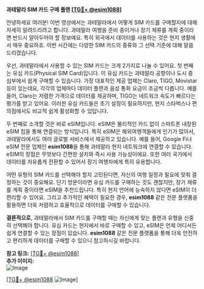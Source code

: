 **과테말라 SIM 카드 구매 플랜 [[TG💪+ @esim1088](https://t.me/s/esim1088)]**

안녕하세요 여러분! 이번 영상에서는 과테말라에서 어떻게 SIM 카드를 구매할지에 대해 자세히 알려드리려고 합니다. 과테말라 여행을 준비 중이거나 장기 체류를 계획 중이라면 반드시 알아두어야 할 정보예요. 특히 외국에서 데이터를 사용하는 것은 현지 생활에서 매우 중요하죠. 이번 시간에는 다양한 SIM 카드의 종류와 그 선택 기준에 대해 말씀드리겠습니다.

우선, 과테말라에서 사용할 수 있는 SIM 카드는 크게 2가지로 나눌 수 있어요. 첫 번째는 유심 카드(Physical SIM Card)입니다. 이 유심 카드는 과테말라 공항이나 도시 중심부에서 쉽게 구매할 수 있습니다. 가장 대표적인 제공 업체는 Claro, TIGO, Movistar 등이 있는데요, 각각의 업체마다 데이터 플랜과 음성 통화 요금이 조금씩 다릅니다. 예를 들어, Claro는 저렴한 가격으로 데이터를 제공하며, TIGO는 네트워크 속도가 빠르다는 평가를 받고 있어요. 이러한 유심 카드들은 초기 설정이 필요하지만, 현지 스타벅스나 편의점에서도 비교적 쉽게 활성화할 수 있답니다.

두 번째로 소개할 것은 바로 eSIM입니다. eSIM은 물리적인 카드 없이 스마트폰 내장된 eSIM 칩을 통해 연결되는 방식입니다. 특히 eSIM은 해외여행객들에게 인기가 많아서, 과테말라에서도 여러 글로벌 서비스에서 제공하고 있습니다. 예를 들어, Google Fi나 eSIM 전문 업체인 **esim1088**을 통해 과테말라 현지 네트워크에 연결할 수 있습니다. eSIM의 장점은 무엇보다 간편한 설치와 즉시 사용 가능성이에요. 또한 여러 국가에서 데이터를 자유롭게 전환할 수 있어서 장기 여행자에게 특히 유용합니다.

어떤 유형의 SIM 카드를 선택해야 할지 고민된다면, 자신의 여행 일정과 필요에 맞춰 결정하는 것이 중요해요. 단기 방문이라면 유심 카드를 구매하는 것도 괜찮지만, 장기 체류를 계획 중이라면 eSIM을 추천드립니다. 특히 현지 언어에 능숙하지 않다면 eSIM이 더 편리할 수 있어요. 그리고 추가적인 혜택이 필요한 경우, **esim1088** 같은 전문 플랫폼을 활용하면 더욱 저렴하고 효율적으로 데이터를 구매할 수 있습니다.

**결론적으로**, 과테말라에서 SIM 카드를 구매할 때는 자신에게 맞는 플랜과 유형을 신중히 선택해야 합니다. 유심 카드는 현지에서 바로 구매할 수 있고, eSIM은 언제 어디서든 쉽게 연결할 수 있는 장점이 있습니다. **esim1088** 같은 전문 플랫폼을 통해 더욱 안전하고 편리하게 데이터를 구매할 수 있으니 참고하시길 바랍니다.

**참고 링크:** [[TG💪+ @esim1088](https://t.me/s/esim1088)]  
**추가 이미지:**  
![Image](https://i.postimg.cc/Y0z9fWf4/image.png)

[[TG💪+ @esim1088](https://t.me/s/esim1088) ![Image](https://i.postimg.cc/Y0z9fWf4/image.png)]